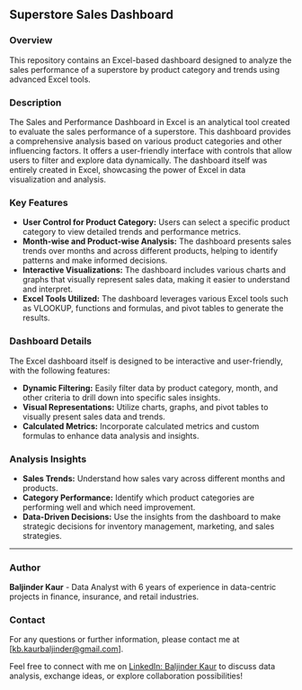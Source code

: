 ## Superstore Sales Dashboard

### Overview
This repository contains an Excel-based dashboard designed to analyze the sales performance of a superstore by product category and trends using advanced Excel tools.

### Description
The Sales and Performance Dashboard in Excel is an analytical tool created to evaluate the sales performance of a superstore. This dashboard provides a comprehensive analysis based on various product categories and other influencing factors. It offers a user-friendly interface with controls that allow users to filter and explore data dynamically. The dashboard itself was entirely created in Excel, showcasing the power of Excel in data visualization and analysis.

### Key Features
- **User Control for Product Category:** Users can select a specific product category to view detailed trends and performance metrics.
- **Month-wise and Product-wise Analysis:** The dashboard presents sales trends over months and across different products, helping to identify patterns and make informed decisions.
- **Interactive Visualizations:** The dashboard includes various charts and graphs that visually represent sales data, making it easier to understand and interpret.
- **Excel Tools Utilized:** The dashboard leverages various Excel tools such as VLOOKUP, functions and formulas, and pivot tables to generate the results.

### Dashboard Details
The Excel dashboard itself is designed to be interactive and user-friendly, with the following features:
- **Dynamic Filtering:** Easily filter data by product category, month, and other criteria to drill down into specific sales insights.
- **Visual Representations:** Utilize charts, graphs, and pivot tables to visually present sales data and trends.
- **Calculated Metrics:** Incorporate calculated metrics and custom formulas to enhance data analysis and insights.

### Analysis Insights
- **Sales Trends:** Understand how sales vary across different months and products.
- **Category Performance:** Identify which product categories are performing well and which need improvement.
- **Data-Driven Decisions:** Use the insights from the dashboard to make strategic decisions for inventory management, marketing, and sales strategies.

---

### **Author**
**Baljinder Kaur** - Data Analyst with 6 years of experience in data-centric projects in finance, insurance, and retail industries.

### **Contact**
For any questions or further information, please contact me at [kb.kaurbaljinder@gmail.com].

Feel free to connect with me on [LinkedIn: Baljinder Kaur](https://www.linkedin.com/in/baljinder-kaur21) to discuss data analysis, exchange ideas, or explore collaboration possibilities!

